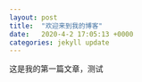 ```yaml
---
layout: post
title:  "欢迎来到我的博客"
date:   2020-4-2 17:05:13 +0000
categories: jekyll update
---
```

这是我的第一篇文章，测试
